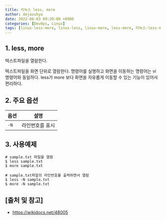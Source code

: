 ```yaml
---
title: 리눅스 less, more
author: dejavuhyo
date: 2022-06-03 09:20:00 +0900
categories: [DevOps, Linux]
tags: [linux-less-more, linux-less, linux-more, less-more, 리눅스-less-more, 리눅스]
---
```


## 1. less, more
텍스트파일을 열람한다.

텍스트파일을 화면 단위로 열람한다. 명령어를 실행하고 화면을 이동하는 명령어는 vi 명령어와 동일하다. less가 more 보다 화면을 자유롭게 이동할 수 있는 기능이 있어서 편리하다.

## 2. 주요 옵션

| 옵션 | 설명 |
|-----|-----|
| `-N` | 라인번호를 표시 |

## 3. 사용예제

```shell
# sample.txt 파일을 열람
$ less sample.txt
$ more sample.txt

# sample.txt파일의 라인번호를 출력하면서 열람
$ less -N sample.txt
$ more -N sample.txt
```

## [출처 및 참고]
* <https://wikidocs.net/48005>
